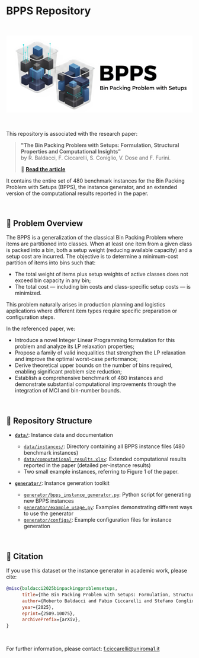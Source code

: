 
# BPPS Repository

<br>

<p align="center">
  <img src="BPPS_logo.png" alt="BPPS logo" width="600"/>
</p>

<br>


This repository is associated with the research paper:

> **"The Bin Packing Problem with Setups: Formulation, Structural Properties and Computational Insights"**  
> by R. Baldacci, F. Ciccarelli, S. Coniglio, V. Dose and F. Furini.  
>
> 📄 [**Read the article**](https://arxiv.org/abs/2509.10075)

It contains the entire set of 480 benchmark instances for the Bin Packing Problem with Setups (BPPS), the instance generator, and an extended version of the computational results reported in the paper.

<br>

## 🎯 Problem Overview

The BPPS is a generalization of the classical Bin Packing Problem where items are partitioned into classes. When at least one item from a given class is packed into a bin, both a setup weight (reducing available capacity) and a setup cost are incurred. The objective is to determine a minimum-cost partition of items into bins such that:

- The total weight of items plus setup weights of active classes does not exceed bin capacity in any bin;
- The total cost — including bin costs and class-specific setup costs — is minimized.

This problem naturally arises in production planning and logistics applications where different item types require specific preparation or configuration steps.

In the referenced paper, we:

- Introduce a novel Integer Linear Programming formulation for this problem and analyze its LP relaxation properties;
- Propose a family of valid inequalities that strengthen the LP relaxation and improve the optimal worst-case performance;
- Derive theoretical upper bounds on the number of bins required, enabling significant problem size reduction;
- Establish a comprehensive benchmark of 480 instances and demonstrate substantial computational improvements through the integration of MCI and bin-number bounds.

<br>

## 📁 Repository Structure

- **[`data/`](data/)**: Instance data and documentation
  - [`data/instances/`](data/instances/): Directory containing all BPPS instance files (480 benchmark instances)
  - [`data/computational_results.xlsx`](data/computational_results.xlsx): Extended computational results reported in the paper (detailed per-instance results)
  - Two small example instances, referring to Figure 1 of the paper.
  
- **[`generator/`](generator/)**: Instance generation toolkit
  - [`generator/bpps_instance_generator.py`](generator/bpps_instance_generator.py): Python script for generating new BPPS instances
  - [`generator/example_usage.py`](generator/example_usage.py): Examples demonstrating different ways to use the generator
  - [`generator/configs/`](generator/configs/): Example configuration files for instance generation
    

<br>


## 📖 Citation

If you use this dataset or the instance generator in academic work, please cite:

```bibtex
@misc{baldacci2025binpackingproblemsetups,
      title={The Bin Packing Problem with Setups: Formulation, Structural Properties and Computational Insights}, 
      author={Roberto Baldacci and Fabio Ciccarelli and Stefano Conglio and Valerio Dose and Fabio Furini},
      year={2025},
      eprint={2509.10075},
      archivePrefix={arXiv},
}
```

<br>

For further information, please contact: <f.ciccarelli@uniroma1.it>

